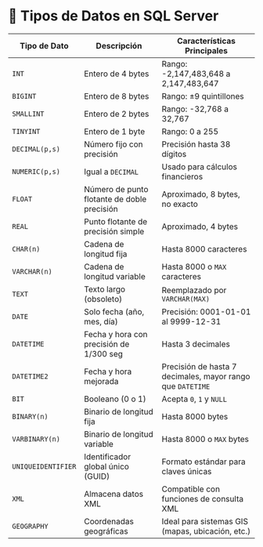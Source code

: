 # 🧩 Tipos de Datos en SQL Server

| Tipo de Dato       | Descripción                                         | Características Principales                                                                 |
|--------------------|-----------------------------------------------------|---------------------------------------------------------------------------------------------|
| `INT`              | Entero de 4 bytes                                   | Rango: -2,147,483,648 a 2,147,483,647                                                      |
| `BIGINT`           | Entero de 8 bytes                                   | Rango: ±9 quintillones                                                                     |
| `SMALLINT`         | Entero de 2 bytes                                   | Rango: -32,768 a 32,767                                                                    |
| `TINYINT`          | Entero de 1 byte                                    | Rango: 0 a 255                                                                             |
| `DECIMAL(p,s)`     | Número fijo con precisión                           | Precisión hasta 38 dígitos                                                                 |
| `NUMERIC(p,s)`     | Igual a `DECIMAL`                                   | Usado para cálculos financieros                                                            |
| `FLOAT`            | Número de punto flotante de doble precisión         | Aproximado, 8 bytes, no exacto                                                             |
| `REAL`             | Punto flotante de precisión simple                  | Aproximado, 4 bytes                                                                        |
| `CHAR(n)`          | Cadena de longitud fija                             | Hasta 8000 caracteres                                                                      |
| `VARCHAR(n)`       | Cadena de longitud variable                         | Hasta 8000 o `MAX` caracteres                                                              |
| `TEXT`             | Texto largo (obsoleto)                              | Reemplazado por `VARCHAR(MAX)`                                                            |
| `DATE`             | Solo fecha (año, mes, día)                          | Precisión: 0001-01-01 al 9999-12-31                                                        |
| `DATETIME`         | Fecha y hora con precisión de 1/300 seg             | Hasta 3 decimales                                                                          |
| `DATETIME2`        | Fecha y hora mejorada                               | Precisión de hasta 7 decimales, mayor rango que `DATETIME`                                |
| `BIT`              | Booleano (0 o 1)                                     | Acepta `0`, `1` y `NULL`                                                                   |
| `BINARY(n)`        | Binario de longitud fija                            | Hasta 8000 bytes                                                                           |
| `VARBINARY(n)`     | Binario de longitud variable                        | Hasta 8000 o `MAX` bytes                                                                   |
| `UNIQUEIDENTIFIER` | Identificador global único (GUID)                   | Formato estándar para claves únicas                                                        |
| `XML`              | Almacena datos XML                                  | Compatible con funciones de consulta XML                                                   |
| `GEOGRAPHY`        | Coordenadas geográficas                             | Ideal para sistemas GIS (mapas, ubicación, etc.) 
